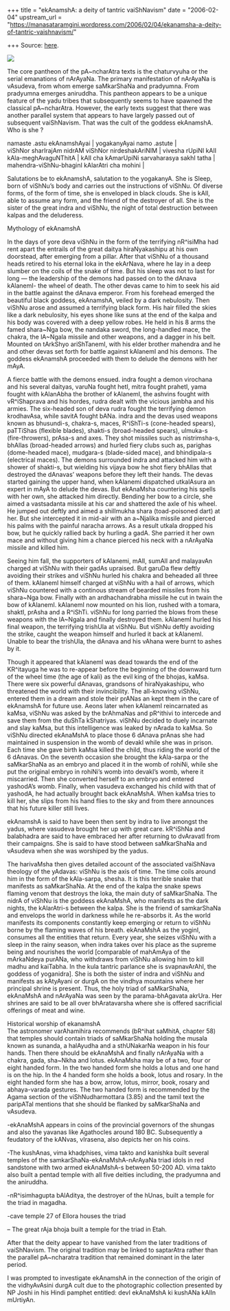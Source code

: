 +++
title = "ekAnamshA: a deity of tantric vaiShNavism"
date = "2006-02-04"
upstream_url = "https://manasataramgini.wordpress.com/2006/02/04/ekanamsha-a-deity-of-tantric-vaishnavism/"

+++
Source: [here](https://manasataramgini.wordpress.com/2006/02/04/ekanamsha-a-deity-of-tantric-vaishnavism/).



[![](https://i1.wp.com/photos1.blogger.com/blogger/2010/410/320/ekAnamshA.0.jpg)](http://photos1.blogger.com/blogger/2010/410/1600/ekAnamshA.0.jpg)

The core pantheon of the pA\~ncharAtra texts is the chaturvyuha or the
serial emanations of nArAyaNa. The primary manifestation of nArAyaNa is
vAsudeva, from whom emerge saMkarShaNa and pradyumna. From pradyumna
emerges aniruddha. This pantheon appears to be a unique feature of the
yadu tribes that subsequently seems to have spawned the classical
pA\~ncharAtra. However, the early texts suggest that there was another
parallel system that appears to have largely passed out of subsequent
vaiShNavism. That was the cult of the goddess ekAnamshA. Who is she ?

namaste .astu ekAnamshAyai \| yogakanyAyai namo .astute \|   
viShNor sharIrajAm nidrAM viShNor nirdeshakAriNIM \| vivesha rUpiNI kAlI
kAla-meghAvaguNThitA \| kAlI cha kAmarUpiNi sarvaharasya sakhI tatha \|
mahendra-viShNu-bhaginI kAlarAtri cha mohini \|

Salutations be to ekAnamshA, salutation to the yogakanyA. She is Sleep,
born of viShNu’s body and carries out the instructions of viShNu. Of
diverse forms, of the form of time, she is enveloped in black clouds.
She is kAlI, able to assume any form, and the friend of the destroyer of
all. She is the sister of the great indra and viShNu, the night of total
destruction between kalpas and the deluderess.

Mythology of ekAnamshA

In the days of yore deva viShNu in the form of the terrifying nR^isiMha
had rent apart the entrails of the great daitya hiraNyakashipu at his
own doorstead, after emerging from a pillar. After that viShNu of a
thousand heads retired to his eternal loka in the ekArNava, where he lay
in a deep slumber on the coils of the snake of time. But his sleep was
not to last for long — the leadership of the demons had passed on to the
dAnava kAlanemI- the wheel of death. The other devas came to him to seek
his aid in the battle against the dAnava emperor. From his forehead
emerged the beautiful black goddess, ekAnamshA, veiled by a dark
nebulosity. Then viShNu arose and assumed a terrifying black form. His
hair filled the skies like a dark nebulosity, his eyes shone like suns
at the end of the kalpa and his body was covered with a deep yellow
robes. He held in his 8 arms the famed shara\~Nga bow, the nandaka
sword, the long-handled mace, the chakra, the lA\~Ngala missile and
other weapons, and a dagger in his belt. Mounted on tArkShyo
ariShTanemI, with his elder brother mahendra and he and other devas set
forth for battle against kAlanemI and his demons. The goddess ekAnamshA
proceeded with them to delude the demons with her mAyA.

A fierce battle with the demons ensued. indra fought a demon virochana
and his several daityas, varuNa fought hetI, mitra fought prahetI, yama
fought with kAlanAbha the brother of kAlanemI, the ashvins fought with
vR^iShaprava and his hordes, rudra dealt with the vicious jambha and his
armies. The six-headed son of deva rudra fought the terrifying demon
krodhavAsa, while savitA fought bANa. indra and the devas used weapons
known as bhusundi-s, chakra-s, maces, R^iShTi-s (cone-headed spears),
paTTiShas (flexible blades), shakti-s (broad-headed spears), ulmuka-s
(fire-throwers), prAsa-s and axes. They shot missiles such as
nistrimsha-s, bhAllas (broad-headed arrows) and hurled fiery clubs such
as, parighas (dome-headed mace), mudgara-s (blade-sided mace), and
bhindipala-s (electrical maces). The demons surrounded indra and
attacked him with a shower of shakti-s, but wielding his vijaya bow he
shot fiery bhAllas that destroyed the dAnavas’ weapons before they left
their hands. The devas started gaining the upper hand, when kAlanemi
dispatched utkalAsura an expert in mAyA to delude the devas. But
ekAnaMsha countering his spells with her own, she attacked him directly.
Bending her bow to a circle, she aimed a vastsadanta missile at his car
and shattered the axle of his wheel. He jumped out deftly and aimed a
shilImukha shara (toad-poisoned dart) at her. But she intercepted it in
mid-air with an a\~Njalika missile and pierced his palms with the
painful naracha arrows. As a result utkala dropped his bow, but he
quickly rallied back by hurling a gadA. She parried it her own mace and
without giving him a chance pierced his neck with a nArAyaNa missile and
killed him.

Seeing him fall, the supporters of kAlanemi, mAlI, sumAlI and malayavAn
charged at viShNu with their gadAs upraised. But garuDa flew deftly
avoiding their strikes and viShNu hurled his chakra and beheaded all
three of them. kAlanemI himself charged at viShNu with a hail of arrows,
which viShNu countered with a continous stream of bearded missiles from
his shara\~Nga bow. Finally with an ardhachandrabha missile he cut in
twain the bow of kAlanemI. kAlanemI now mounted on his lion, rushed with
a tomara, shaktI, prAsha and a R^iShTi. viShNu for long parried the
blows from these weapons with the lA\~Ngala and finally destroyed them.
kAlanemI hurled his final weapon, the terrifying trishUla at viShNu. But
viShNu deftly avoiding the strike, caught the weapon himself and hurled
it back at kAlanemI. Unable to bear the trishUla, the dAnava and his
vAhana were burnt to ashes by it.

Though it appeared that kAlanemI was dead towards the end of the
KR^itayuga he was to re-appear before the beginning of the downward turn
of the wheel time (the age of kali) as the evil king of the bhojas,
kaMsa. There were six powerful dAnavas, grandsons of hiraNyakashipu, who
threatened the world with their invincibility. The all-knowing viShNu,
entered them in a dream and stole their prANas an kept them in the care
of ekAnamshA for future use. Aeons later when kAlanemI reincarnated as
kaMsa, viShNu was asked by the brAhmaNas and pR^ithivi to intercede and
save them from the duShTa kShatriyas. viShNu decided to duely incarnate
and slay kaMsa, but this intelligence was leaked by nArada to kaMsa. So
viShNu directed ekAnaMshA to place those 6 dAnava prAnas she had
maintained in suspension in the womb of devakI while she was in prison.
Each time she gave birth kaMsa killed the child, thus riding the world
of the 6 dAnavas. On the seventh occasion she brought the kAla-sarpa or
the saMkarShaNa as an embryo and placed it in the womb of rohiNi, while
she put the original embryo in rohiNi’s womb into devakI’s womb, where
it miscarried. Then she converted herself to an embryo and entered
yashodA’s womb. Finally, when vasudeva exchanged his child with that of
yashodA, he had actually brought back ekAnaMshA. When kaMsa tries to
kill her, she slips from his hand flies to the sky and from there
announces that his future killer still lives.

ekAnamshA is said to have been then sent by indra to live amongst the
yadus, where vasudeva brought her up with great care. kR^iShNa and
balabhadra are said to have embraced her after returning to dvAravatI
from their campaigns. She is said to have stood between saMkarShaNa and
vAsudeva when she was worshiped by the yadus.

The harivaMsha then gives detailed account of the associated vaiShNava
theology of the yAdavas: viShNu is the axis of time. The time coils
around him in the form of the kAla-sarpa, shesha. It is this terrible
snake that manifests as saMkarShaNa. At the end of the kalpa the snake
spews flaming venom that destroys the loka, the main duty of
saMkarShaNa. The nidrA of viShNu is the goddess ekAnaMshA, who manifests
as the dark nights, the kAlarAtri-s between the kalpa. She is the friend
of samkarShaNa and envelops the world in darkness while he re-absorbs
it. As the world manifests its components constantly keep emerging or
return to viShNu borne by the flaming waves of his breath. ekAnaMshA as
the yoginI, consumes all the entities that return. Every year, she
seizes viShNu with a sleep in the rainy season, when indra takes over
his place as the supreme being and nourishes the world \[comparable of
mahAmAya of the mArkaNdeya purANa, who withdraws from viShNu allowing
him to kill madhu and kaiTabha. In the kula tantric parlance she is
svapnavArAhI, the goddess of yoganidra\]. She is both the sister of
indra and viShNu and manifests as kAtyAyani or durgA on the vindhya
mountains where her principal shrine is present. Thus, the holy triad of
saMkarShaNa, ekAnaMshA and nArAyaNa was seen by the parama-bhAgavata
akrUra. Her shrines are said to be all over bhAratavarsha where she is
offered sacrificial offerings of meat and wine.

Historical worship of ekanamshA  
The astronomer varAhamihira recommends (bR^ihat saMhitA, chapter 58)
that temples should contain triads of saMkarShaNa holding the musala
known as sunanda, a halAyudha and a sthUNakarNa weapon in his four
hands. Then there should be ekAnaMshA and finally nArAyaNa with a
chakra, gada, sha\~Nkha and lotus. ekAnaMsha may be of a two, four or
eight handed form. In the two handed form she holds a lotus and one hand
is on the hip. In the 4 handed form she holds a book, lotus and rosary.
In the eight handed form she has a bow, arrow, lotus, mirror, book,
rosary and abhaya-varada gestures. The two handed form is recommended by
the Agama section of the viShNudharmottara (3.85) and the tamil text the
paripATal mentions that she should be flanked by saMkarShaNa and
vAsudeva.

-ekAnaMshA appears in coins of the provincial governors of the shungas
and also the yavanas like Agathocles around 180 BC. Subsequently a
feudatory of the kANvas, vIrasena, also depicts her on his coins.

-The kushAnas, vima khadphises, vima takto and kanishka built several
temples of the samkarShaNa-ekAnaMshA-nArAyaNa triad idols in red
sandstone with two armed ekAnaMshA-s between 50-200 AD. vima takto also
built a pentad temple with all five deities including, the pradyumna and
the aniruddha.

-nR^isimhagupta bAlAditya, the destroyer of the hUnas, built a temple
for the triad in magadha.

-cave temple 27 of Ellora houses the triad

– The great rAja bhoja built a temple for the triad in Etah.

After that the deity appear to have vanished from the later traditions
of vaiShNavism. The original tradition may be linked to saptarAtra
rather than the parallel pA\~ncharatra tradition that remained dominant
in the later period.

I was prompted to investigate ekAnamshA in the connection of the origin
of the vidhyAvAsini durgA cult due to the photographic collection
presented by NP Joshi in his Hindi pamphet entitled: devI ekAnaMshA ki
kushANa kAlIn mUrtiyAn.

